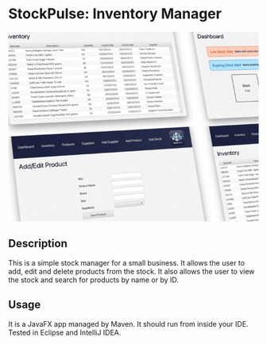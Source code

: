 # StockPulse: Inventory Manager

![StockPulse screenshots](stockpulse-screenshots.png)

## Description

This is a simple stock manager for a small business. It allows the user to add, edit and delete products from the stock.
It also allows the user to view the stock and search for products by name or by ID.

## Usage

It is a JavaFX app managed by Maven. It should run from inside your IDE.
Tested in Eclipse and IntelliJ IDEA.
